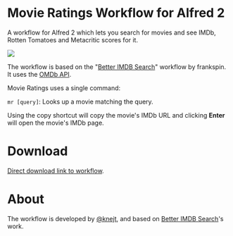 Movie Ratings Workflow for Alfred 2
======================
A workflow for Alfred 2 which lets you search for movies and see IMDb, Rotten Tomatoes and Metacritic scores for it.

![](http://i.imgur.com/p08m7VE.png)

The workflow is based on the "[Better IMDB Search](http://www.packal.org/workflow/better-imdb-search)" workflow by frankspin. It uses the [OMDb API](http://www.omdbapi.com/).

Movie Ratings uses a single command:

`mr [query]`: Looks up a movie matching the query.

Using the copy shortcut will copy the movie's IMDb URL and clicking **Enter** will open the movie's IMDb page.

Download
===

[Direct download link to workflow](https://github.com/mattsson/movies-ratings-alfred/raw/master/Movie%20Ratings.alfredworkflow).

About
===
The workflow is developed by [@knejt](http://twitter.com/knejt/), and based on [Better IMDB Search](http://www.packal.org/workflow/better-imdb-search)'s work.
